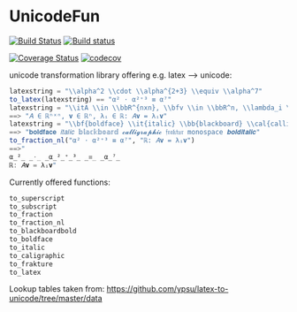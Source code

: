 # UnicodeFun
[![Build Status](https://travis-ci.org/SimonDanisch/UnicodeFun.jl.svg?branch=master)](https://travis-ci.org/SimonDanisch/UnicodeFun.jl)
[![Build status](https://ci.appveyor.com/api/projects/status/ri3ybegh0ffwyq0n/branch/master?svg=true)](https://ci.appveyor.com/project/SimonDanisch/unicodefun-jl/branch/master)

[![Coverage Status](https://coveralls.io/repos/github/SimonDanisch/UnicodeFun.jl/badge.svg?branch=master)](https://coveralls.io/github/SimonDanisch/UnicodeFun.jl?branch=master)
[![codecov](https://codecov.io/gh/SimonDanisch/UnicodeFun.jl/branch/master/graph/badge.svg)](https://codecov.io/gh/SimonDanisch/UnicodeFun.jl)


unicode transformation library offering e.g. latex --> unicode:

```Julia
latexstring = "\\alpha^2 \\cdot \\alpha^{2+3} \\equiv \\alpha^7"
to_latex(latexstring) == "α² ⋅ α²⁺³ ≡ α⁷"
latexstring = "\\itA \\in \\bbR^{nxn}, \\bfv \\in \\bbR^n, \\lambda_i \\in \\bbR: \\itA\\bfv = \\lambda_i\\bfv"
==> "𝐴 ∈ ℝⁿˣⁿ, 𝐯 ∈ ℝⁿ, λᵢ ∈ ℝ: 𝐴𝐯 = λᵢ𝐯"
latexstring = "\\bf{boldface} \\it{italic} \\bb{blackboard} \\cal{calligraphic} \\frak{fraktur} \\mono{monospace} \\bfit{bolditalic}"
==> "𝐛𝐨𝐥𝐝𝐟𝐚𝐜𝐞 𝑖𝑡𝑎𝑙𝑖𝑐 𝕓𝕝𝕒𝕔𝕜𝕓𝕠𝕒𝕣𝕕 𝓬𝓪𝓵𝓵𝓲𝓰𝓻𝓪𝓹𝓱𝓲𝓬 𝔣𝔯𝔞𝔨𝔱𝔲𝔯 𝚖𝚘𝚗𝚘𝚜𝚙𝚊𝚌𝚎 𝒃𝒐𝒍𝒅𝒊𝒕𝒂𝒍𝒊𝒄"
to_fraction_nl("α² ⋅ α²⁺³ ≡ α⁷", "ℝ: 𝐴𝐯 = λᵢ𝐯")
==>"
α̲²̲ ̲⋅̲ ̲α̲²̲⁺̲³̲ ̲≡̲ ̲α̲⁷̲
ℝ: 𝐴𝐯 = λᵢ𝐯"
```

Currently offered functions:
```Julia
to_superscript
to_subscript
to_fraction
to_fraction_nl
to_blackboardbold
to_boldface
to_italic
to_caligraphic
to_frakture
to_latex
```


Lookup tables taken from:
https://github.com/ypsu/latex-to-unicode/tree/master/data
